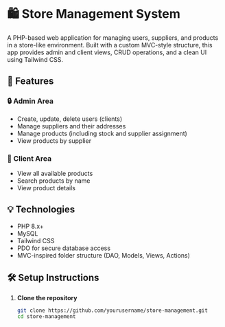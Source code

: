 # 🛍️ Store Management System

A PHP-based web application for managing users, suppliers, and products in a store-like environment. Built with a custom MVC-style structure, this app provides admin and client views, CRUD operations, and a clean UI using Tailwind CSS.

## 📁 Features

### 🔒 Admin Area
- Create, update, delete users (clients)
- Manage suppliers and their addresses
- Manage products (including stock and supplier assignment)
- View products by supplier

### 👤 Client Area
- View all available products
- Search products by name
- View product details

## 💡 Technologies

- PHP 8.x+
- MySQL
- Tailwind CSS
- PDO for secure database access
- MVC-inspired folder structure (DAO, Models, Views, Actions)

## 🛠️ Setup Instructions

1. **Clone the repository**
   ```bash
   git clone https://github.com/yourusername/store-management.git
   cd store-management
